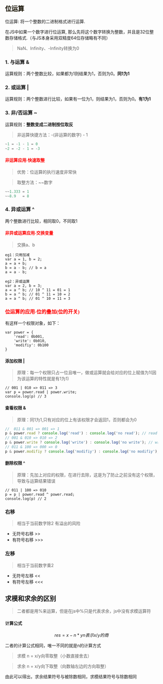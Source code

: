 ## <font color=#161100 face="黑体">位运算</font>

位运算: 将一个整数的二进制格式进行运算.

在JS中如果一个数字进行位运算, 那么先将这个数字转换为整数，并且是32位整数存储格式.（与JS本身采用双精度64位存储略有不同）
> NaN、Infinity、-Infinity转换为0

### 1. 与运算 &
运算规则：两个整数比较，如果都为1则结果为1，否则为0。**同1为1**

### 2. 或运算 |

运算规则：两个整数进行比较，如果有一位为1，则结果为1，否则为0。**有1为1**

### 3. 非/否运算 ~

运算规则：**整数变成二进制按位取反**

>非运算快捷方法：-(非运算的数字) - 1

```js
~1 = -1 - 1 = 0
~2 = -2 - 1 = -3 
```
#### <font color=red face="黑体">非运算应用-快速取整</font>
> 优势：位运算的执行速度非常快

> 取整方法：~~数字

```js
~~1.333 = 1
~~8.9   = 8
```
### 4. 异或运算 ^

两个整数进行比较，相同取0，不同取1


#### <font color=red face="黑体">非异或运算应用-交换变量</font>
> 交换a、b

```
eg1：只用加减
var a = 1, b = 2;
a = a + b;
b = a - b; // b = a
a = a - b; 

eg2：异或运算
var a = 2, b = 3;
a = a ^ b; // 10 ^ 11 = 01 = 1 
b = a ^ b; // 01 ^ 11 = 10 = 2
a = a ^ b; // 01 ^ 10 = 11 = 3
```

### <font color=red face="黑体">位运算的应用-位的叠加(位的开关)</font>
有这样一个权限对象，如下：
```
var power = {
    'read': 0b001,
    'write': 0b010,
    'modifiy': 0b100
}
```
#### 添加权限 |
> 原理：每一个权限只占一位且唯一，做或运算就会给对应的位上赋值为1(因为该运算的特性就是有1为1)
```
// 001 | 010 => 011 => 3
var p = power.read | power.write; 
console.log(p) // 3
```
#### 查看权限 & 
> 原理：同1为1,只有对应的位上有该权限才会返回1，否则都会为0
```js
//  011 & 001 => 001 => 1
p & power.read ? console.log('read') : console.log('no read'); // read
// 001 & 010 => 010 => 2
p & power.write ? console.log('write') : console.log('no write'); // write
// 011 & 100 => 000 => 0
p & power.modifiy ? console.log('modifiy') : console.log('no modifiy'); // no modifiy
```
#### 删除权限 ^
> 原理：先加上对应的权限，在进行去除，这是为了防止之前没有这个权限，导致与运算结果错误
```
// 011 | 100 => 010
p = p | power.read ^ power.read;
console.log(p) // 2
```
### 右移 
> 相当于当前数字除2 有溢出的风险

-  无符号右移 >>
-  有符号右移 >>>
### 左移 
> 相当于当前数字乘2

- 无符号左移 <<
- 有符号左移 <<<


## 求模和求余的区别 
>二者都是用%来运算，但是在js中%只是代表求余，js中没有求模运算符
#### 计算公式
```math
res = x - n * y

n表示x/y的商
```
二者的计算公式相同，唯一不同的就是n的计算方式
>  求模 n = x/y向零取整（小数直接舍去）

> 求余 n = x/y向下取整（向数轴左边的方向取整）

 由此可以得出，求余结果符号与被除数相同，求模结果符号与除数相同


